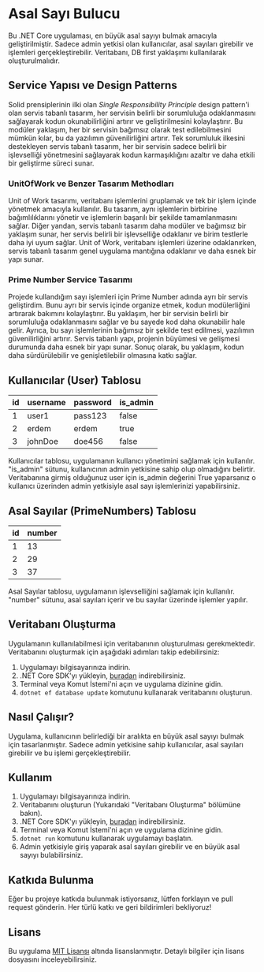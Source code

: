 # Asal Sayı Bulucu

Bu .NET Core uygulaması, en büyük asal sayıyı bulmak amacıyla geliştirilmiştir. Sadece admin yetkisi olan kullanıcılar, asal sayıları girebilir ve işlemleri gerçekleştirebilir. Veritabanı, DB first yaklaşımı kullanılarak oluşturulmalıdır.

## Service Yapısı ve Design Patterns

Solid prensiplerinin ilki olan *Single Responsibility Principle* design pattern'i olan servis tabanlı tasarım, her servisin belirli bir sorumluluğa odaklanmasını sağlayarak kodun okunabilirliğini artırır ve geliştirilmesini kolaylaştırır. Bu modüler yaklaşım, her bir servisin bağımsız olarak test edilebilmesini mümkün kılar, bu da yazılımın güvenilirliğini artırır. Tek sorumluluk ilkesini destekleyen servis tabanlı tasarım, her bir servisin sadece belirli bir işlevselliği yönetmesini sağlayarak kodun karmaşıklığını azaltır ve daha etkili bir geliştirme süreci sunar.

### UnitOfWork ve Benzer Tasarım Methodları

Unit of Work tasarımı, veritabanı işlemlerini gruplamak ve tek bir işlem içinde yönetmek amacıyla kullanılır. Bu tasarım, aynı işlemlerin birbirine bağımlılıklarını yönetir ve işlemlerin başarılı bir şekilde tamamlanmasını sağlar. Diğer yandan, servis tabanlı tasarım daha modüler ve bağımsız bir yaklaşım sunar, her servis belirli bir işlevselliğe odaklanır ve birim testlerle daha iyi uyum sağlar. Unit of Work, veritabanı işlemleri üzerine odaklanırken, servis tabanlı tasarım genel uygulama mantığına odaklanır ve daha esnek bir yapı sunar.

### Prime Number Service Tasarımı

Projede kullandığım sayı işlemleri için Prime Number adında ayrı bir servis geliştirdim. Bunu ayrı bir servis içinde organize etmek, kodun modülerliğini artırarak bakımını kolaylaştırır. Bu yaklaşım, her bir servisin belirli bir sorumluluğa odaklanmasını sağlar ve bu sayede kod daha okunabilir hale gelir. Ayrıca, bu sayı işlemlerinin bağımsız bir şekilde test edilmesi, yazılımın güvenilirliğini artırır. Servis tabanlı yapı, projenin büyümesi ve gelişmesi durumunda daha esnek bir yapı sunar. Sonuç olarak, bu yaklaşım, kodun daha sürdürülebilir ve genişletilebilir olmasına katkı sağlar.

## Kullanıcılar (User) Tablosu

| id | username | password | is_admin |
|----|----------|----------|----------|
| 1  | user1    | pass123  | false    |
| 2  | erdem    | erdem    | true     |
| 3  | johnDoe  | doe456   | false    |

Kullanıcılar tablosu, uygulamanın kullanıcı yönetimini sağlamak için kullanılır. "is_admin" sütunu, kullanıcının admin yetkisine sahip olup olmadığını belirtir. Veritabanına girmiş olduğunuz user için is_admin değerini True yaparsanız o kullanıcı üzerinden admin yetkisiyle asal sayı işlemlerinizi yapabilirsiniz.

## Asal Sayılar (PrimeNumbers) Tablosu

| id | number |
|----|--------|
| 1  | 13     |
| 2  | 29     |
| 3  | 37     |

Asal Sayılar tablosu, uygulamanın işlevselliğini sağlamak için kullanılır. "number" sütunu, asal sayıları içerir ve bu sayılar üzerinde işlemler yapılır.

## Veritabanı Oluşturma

Uygulamanın kullanılabilmesi için veritabanının oluşturulması gerekmektedir. Veritabanını oluşturmak için aşağıdaki adımları takip edebilirsiniz:

1. Uygulamayı bilgisayarınıza indirin.
2. .NET Core SDK'yı yükleyin, [buradan](https://dotnet.microsoft.com/download) indirebilirsiniz.
3. Terminal veya Komut İstemi'ni açın ve uygulama dizinine gidin.
4. `dotnet ef database update` komutunu kullanarak veritabanını oluşturun.

## Nasıl Çalışır?

Uygulama, kullanıcının belirlediği bir aralıkta en büyük asal sayıyı bulmak için tasarlanmıştır. Sadece admin yetkisine sahip kullanıcılar, asal sayıları girebilir ve bu işlemi gerçekleştirebilir.

## Kullanım

1. Uygulamayı bilgisayarınıza indirin.
2. Veritabanını oluşturun (Yukarıdaki "Veritabanı Oluşturma" bölümüne bakın).
3. .NET Core SDK'yı yükleyin, [buradan](https://dotnet.microsoft.com/download) indirebilirsiniz.
4. Terminal veya Komut İstemi'ni açın ve uygulama dizinine gidin.
5. `dotnet run` komutunu kullanarak uygulamayı başlatın.
6. Admin yetkisiyle giriş yaparak asal sayıları girebilir ve en büyük asal sayıyı bulabilirsiniz.

## Katkıda Bulunma

Eğer bu projeye katkıda bulunmak istiyorsanız, lütfen forklayın ve pull request gönderin. Her türlü katkı ve geri bildirimleri bekliyoruz!

## Lisans

Bu uygulama [MIT Lisansı](LICENSE) altında lisanslanmıştır. Detaylı bilgiler için lisans dosyasını inceleyebilirsiniz.
